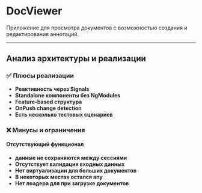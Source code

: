# DocViewer

Приложение для просмотра документов с возможностью создания и редактирования аннотаций.

---

## Анализ архитектуры и реализации

### ✅ Плюсы реализации

- **Реактивность через Signals**
- **Standalone компоненты без NgModules**
- **Feature-based структура**
- **OnPush change detection**
- **Есть несколько тестовых сценариев**

### ❌ Минусы и ограничения

#### **Отсутствующий функционал**

- **данные не сохраняются между сессиями**
- **Отсутствует валидация входных данных**
- **Нет виртуализации для больших документов**
- **В некоторых местах остался any**
- **Нет лоадера для при загрузке документов**
